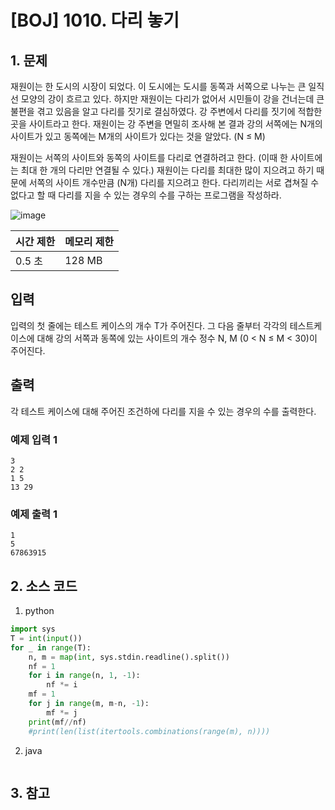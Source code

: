 # [BOJ] 1010. 다리 놓기

## 1. 문제

재원이는 한 도시의 시장이 되었다. 이 도시에는 도시를 동쪽과 서쪽으로 나누는 큰 일직선 모양의 강이 흐르고 있다. 하지만 재원이는 다리가 없어서 시민들이 강을 건너는데 큰 불편을 겪고 있음을 알고 다리를 짓기로 결심하였다. 강 주변에서 다리를 짓기에 적합한 곳을 사이트라고 한다. 재원이는 강 주변을 면밀히 조사해 본 결과 강의 서쪽에는 N개의 사이트가 있고 동쪽에는 M개의 사이트가 있다는 것을 알았다. (N ≤ M)

재원이는 서쪽의 사이트와 동쪽의 사이트를 다리로 연결하려고 한다. (이때 한 사이트에는 최대 한 개의 다리만 연결될 수 있다.) 재원이는 다리를 최대한 많이 지으려고 하기 때문에 서쪽의 사이트 개수만큼 (N개) 다리를 지으려고 한다. 다리끼리는 서로 겹쳐질 수 없다고 할 때 다리를 지을 수 있는 경우의 수를 구하는 프로그램을 작성하라.

![image](https://user-images.githubusercontent.com/15611500/229446957-6d42f6e2-c013-42e0-a1ea-2420249e26ca.png)


| 시간 제한 | 메모리 제한 |
|:------|:-------| 
| 0.5 초   | 128 MB |


## 입력

입력의 첫 줄에는 테스트 케이스의 개수 T가 주어진다. 그 다음 줄부터 각각의 테스트케이스에 대해 강의 서쪽과 동쪽에 있는 사이트의 개수 정수 N, M (0 < N ≤ M < 30)이 주어진다.


## 출력

각 테스트 케이스에 대해 주어진 조건하에 다리를 지을 수 있는 경우의 수를 출력한다.

### 예제 입력 1

```
3
2 2
1 5
13 29
```

### 예제 출력 1

```
1
5
67863915
```


## 2. 소스 코드

1. python

```python
import sys
T = int(input())
for _ in range(T):
    n, m = map(int, sys.stdin.readline().split())
    nf = 1
    for i in range(n, 1, -1):
        nf *= i
    mf = 1
    for j in range(m, m-n, -1):
        mf *= j
    print(mf//nf)
    #print(len(list(itertools.combinations(range(m), n))))
```

2. java

```java

```


## 3. 참고

```

```



